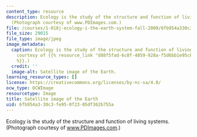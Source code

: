 ```yaml
---
content_type: resource
description: Ecology is the study of the structure and function of living systems.
  (Photograph courtesy of www.PDImages.com.)
file: /courses/1-018j-ecology-i-the-earth-system-fall-2009/6fb954a330c3fe950f2305df362b755a_1-018jf09.jpg
file_size: 29015
file_type: image/jpeg
image_metadata:
  caption: Ecology is the study of the structure and function of living systems. (Photograph
    courtesy of {{% resource_link "d88f5fad-6c0f-4859-928a-f5d6bb1e95c6" "www.PDImages.com"
    %}}.)
  credit: ''
  image-alt: Satellite image of the Earth.
learning_resource_types: []
license: https://creativecommons.org/licenses/by-nc-sa/4.0/
ocw_type: OCWImage
resourcetype: Image
title: Satellite image of the Earth
uid: 6fb954a3-30c3-fe95-0f23-05df362b755a
---
```

Ecology is the study of the structure and function of living systems. (Photograph courtesy of www.PDImages.com.)